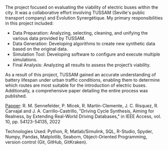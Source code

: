 The project focused on evaluating the viability of electric buses within the city. It was a collaborative effort involving TUSSAM (Seville's public transport company) and Évolution Synergétique. My primary responsibilities in this project included: 

 * Data Preparation: Analyzing, selecting, cleaning, and unifying the various data provided by TUSSAM. 
 * Data Generation: Developing algorithms to create new synthetic data based on the original data. 
 * Simulation Tool: Developing software to configure and execute multiple simulations. 
 * Final Analysis: Analyzing all results to assess the project’s viability. 

As a result of this project, TUSSAM gained an accurate understanding of battery lifespan under urban traffic conditions, enabling them to determine which routes are most suitable for the introduction of electric buses. Additionally, a comprehensive paper detailing the entire process was published.

[Papper](https://ieeexplore.ieee.org/abstract/document/9775695): R. M. Sennefelder, P. Micek, R. Martín-Clemente, J. C. Risquez, R. Carvajal and J. A. Carrillo-Castrillo, "Driving Cycle Synthesis, Aiming for Realness, by Extending Real-World Driving Databases," in IEEE Access, vol. 10, pp. 54123-54135, 2022



Technologies Used: Python, R, Matlab/Simulink, SQL, R-Studio, Spyder, Numpy, Pandas, Matplotlib, Seaborn, Object-Oriented Programming, version control (Git, GitHub, GitKraken).